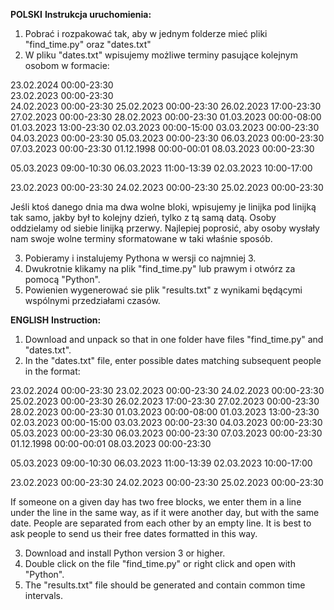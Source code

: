 <b>POLSKI</b>
<b>Instrukcja uruchomienia:</b>
1. Pobrać i rozpakować tak, aby w jednym folderze mieć pliki "find_time.py" oraz "dates.txt"
2. W pliku "dates.txt" wpisujemy możliwe terminy pasujące kolejnym osobom w formacie:

23.02.2024 00:00-23:30<br>
23.02.2023 00:00-23:30<br>
24.02.2023 00:00-23:30
25.02.2023 00:00-23:30
26.02.2023 17:00-23:30
27.02.2023 00:00-23:30
28.02.2023 00:00-23:30
01.03.2023 00:00-08:00
01.03.2023 13:00-23:30
02.03.2023 00:00-15:00
03.03.2023 00:00-23:30
04.03.2023 00:00-23:30
05.03.2023 00:00-23:30
06.03.2023 00:00-23:30
07.03.2023 00:00-23:30
01.12.1998 00:00-00:01
08.03.2023 00:00-23:30

05.03.2023 09:00-10:30
06.03.2023 11:00-13:39
02.03.2023 10:00-17:00

23.02.2023 00:00-23:30
24.02.2023 00:00-23:30
25.02.2023 00:00-23:30

Jeśli ktoś danego dnia ma dwa wolne bloki, wpisujemy je linijka pod linijką tak samo, jakby był to kolejny dzień, tylko z tą samą datą. Osoby oddzielamy od siebie linijką przerwy. Najlepiej poprosić, aby osoby wysłały nam swoje wolne terminy sformatowane w taki właśnie sposób.

3. Pobieramy i instalujemy Pythona w wersji co najmniej 3.
4. Dwukrotnie klikamy na plik "find_time.py" lub prawym i otwórz za pomocą "Python".
5. Powienien wygenerować sie plik "results.txt" z wynikami będącymi wspólnymi przedziałami czasów.

<b>ENGLISH</b>
<b>Instruction:</b>
1. Download and unpack so that in one folder have files "find_time.py" and "dates.txt".
2. In the "dates.txt" file, enter possible dates matching subsequent people in the format:

23.02.2024 00:00-23:30
23.02.2023 00:00-23:30
24.02.2023 00:00-23:30
25.02.2023 00:00-23:30
26.02.2023 17:00-23:30
27.02.2023 00:00-23:30
28.02.2023 00:00-23:30
01.03.2023 00:00-08:00
01.03.2023 13:00-23:30
02.03.2023 00:00-15:00
03.03.2023 00:00-23:30
04.03.2023 00:00-23:30
05.03.2023 00:00-23:30
06.03.2023 00:00-23:30
07.03.2023 00:00-23:30
01.12.1998 00:00-00:01
08.03.2023 00:00-23:30

05.03.2023 09:00-10:30
06.03.2023 11:00-13:39
02.03.2023 10:00-17:00

23.02.2023 00:00-23:30
24.02.2023 00:00-23:30
25.02.2023 00:00-23:30

If someone on a given day has two free blocks, we enter them in a line under the line in the same way, as if it were another day, but with the same date. People are separated from each other by an empty line. It is best to ask people to send us their free dates formatted in this way.

3. Download and install Python version 3 or higher.
4. Double click on the file "find_time.py" or right click and open with "Python".
5. The "results.txt" file should be generated and contain common time intervals.